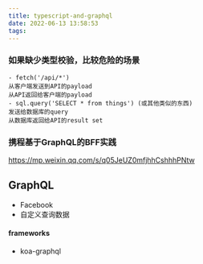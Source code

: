 ```yaml
---
title: typescript-and-graphql
date: 2022-06-13 13:58:53
tags:
---
```

### 如果缺少类型校验，比较危险的场景
```
- fetch('/api/*')
从客户端发送到API的payload
从API返回给客户端的payload
- sql.query('SELECT * from things') (或其他类似的东西)
发送给数据库的query
从数据库返回给API的result set
```

### 携程基于GraphQL的BFF实践
https://mp.weixin.qq.com/s/q05JeUZ0mfjhhCshhhPNtw

## GraphQL
- Facebook
- 自定义查询数据


#### frameworks
- koa-graphql